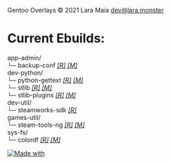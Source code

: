 Gentoo Overlays © 2021 Lara Maia [dev@lara.monster](mailto:dev@lara.monster)

# Current Ebuilds:

app-admin/  
  └─ backup-conf [_[R]_](https://github.com/calendulish/backup-conf) [_[M]_](mailto:dev@lara.monster)  
dev-python/  
  └─ python-gettext [_[R]_](https://github.com/hannosch/python-gettext) [_[M]_](mailto:hanno@hannosch.eu)  
  └─ stlib [_[R]_](https://github.com/calendulish/stlib) [_[M]_](mailto:dev@lara.monster)  
  └─ stlib-plugins [_[R]_](https://github.com/calendulish/stlib-plugins) [_[M]_](mailto:dev@lara.monster)  
dev-util/  
  └─ steamworks-sdk [_[R]_](https://partner.steamgames.com/doc/sdk)  
games-util/  
  └─ steam-tools-ng [_[R]_](https://github.com/calendulish/steam-tools-ng) [_[M]_](mailto:dev@lara.monster)  
sys-fs/  
  └─ colordf [_[R]_](http://github.com/calendulish/colordf) [_[M]_](mailto:dev@lara.monster)  

[![Made with](https://img.shields.io/badge/made%20with-girl%20power-f070D0.svg?longCache=true&style=for-the-badge)](http://lara.monster)
